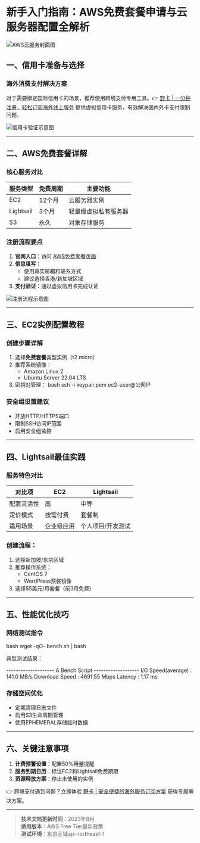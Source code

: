 # 新手入门指南：AWS免费套餐申请与云服务器配置全解析

![AWS云服务封面图](https://p3-juejin.byteimg.com/tos-cn-i-k3u1fbpfcp/5db24a07920f451fbd6ad7cd3523f388~tplv-k3u1fbpfcp-jj-mark:3024:0:0:0:q75.awebp)

## 一、信用卡准备与选择
### 海外消费支付解决方案
对于需要绑定国际信用卡的场景，推荐使用跨境支付专用工具。👉 [野卡 | 一分钟注册，轻松订阅海外线上服务](https://bbtdd.com/yeka) 提供虚拟信用卡服务，有效解决国内外卡支付限制问题。

![信用卡验证示意图](https://p3-juejin.byteimg.com/tos-cn-i-k3u1fbpfcp/8fa55bd290c343078673dff266a92c81~tplv-k3u1fbpfcp-jj-mark:3024:0:0:0:q75.awebp)

---

## 二、AWS免费套餐详解
### 核心服务对比
| 服务类型   | 免费周期 | 主要功能                  |
|------------|----------|---------------------------|
| EC2        | 12个月   | 云服务器实例              |
| Lightsail  | 3个月    | 轻量级虚拟私有服务器      |
| S3         | 永久     | 对象存储服务              |

### 注册流程要点
1. **官网入口**：访问 [AWS免费套餐页面](https://aws.amazon.com/cn/free/)
2. **信息填写**：
   - 使用真实邮箱和联系方式
   - 建议选择香港/新加坡区域
3. **支付验证**：通过虚拟信用卡完成认证

![注册流程示意图](https://p3-juejin.byteimg.com/tos-cn-i-k3u1fbpfcp/b3eed68d0ede4414911d5792f624bfff~tplv-k3u1fbpfcp-jj-mark:3024:0:0:0:q75.awebp)

---

## 三、EC2实例配置教程
### 创建步骤详解
1. 选择**免费套餐**类型实例（t2.micro）
2. 推荐系统镜像：
   - Amazon Linux 2
   - Ubuntu Server 22.04 LTS
3. 密钥对管理：
   bash
   ssh -i keypair.pem ec2-user@公网IP
   

### 安全组设置建议
- 开放HTTP/HTTPS端口
- 限制SSH访问IP范围
- 启用安全组监控

---

## 四、Lightsail最佳实践
### 服务特色对比
| 对比项        | EC2              | Lightsail         |
|---------------|------------------|-------------------|
| 配置灵活性     | 高               | 中等              |
| 定价模式       | 按需付费         | 套餐制            |
| 适用场景       | 企业级应用       | 个人项目/开发测试 |

### 创建流程：
1. 选择新加坡/东京区域
2. 推荐操作系统：
   - CentOS 7
   - WordPress预装镜像
3. 选择$5美元/月套餐（前3月免费）

---

## 五、性能优化技巧
### 网络测试指令
bash
wget -qO- bench.sh | bash

典型测试结果：

-------------------- A Bench Script -------------------
I/O Speed(average) : 141.0 MB/s
Download Speed      : 4691.55 Mbps
Latency             : 1.17 ms


### 存储空间优化
- 定期清理日志文件
- 启用S3生命周期管理
- 使用EPHEMERAL存储临时数据

---

## 六、关键注意事项
1. **计费预警设置**：配置50%用量提醒
2. **服务到期日历**：标注EC2和Lightsail免费期限
3. **资源释放方案**：停止未使用的实例

👉 跨境支付遇到问题？立即体验 [野卡 | 安全便捷的海外服务订阅方案](https://bbtdd.com/yeka) 获得专属解决方案。

---

> **技术文档更新时间**：2023年8月  
> **适用版本**：AWS Free Tier最新政策  
> **测试环境**：东京区域ap-northeast-1